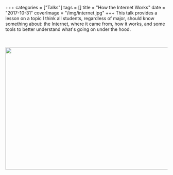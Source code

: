 +++
categories = ["Talks"]
tags = []
title = "How the Internet Works"
date = "2017-10-31"
coverImage = "/img/internet.jpg"
+++
This talk provides a lesson on a topic I think all students, regardless of major,
should know something about: the Internet, where it came from, how it works, and
some tools to better understand what's going on under the hood.
<!--more-->
<br><br>
<a href="https://bit.ly/mco-internet"><img loading="lazy" src="/img/mco-internet.png" width="640" height="380"></img></a>
